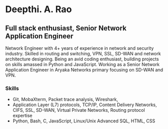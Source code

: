 # Deepthi. A. Rao

## Full stack enthusiast, Senior Network Application Engineer

Network Engineer with 4+ years of experience in network and security industry. Skilled in routing and switching, VPN, SSL, SD-WAN and network architecture designing. Being an avid coding enthusiast, building projects on skills amassed in Python and JavaScript. Working as a Senior Network Application Engineer in Aryaka Networks primary focusing on SD-WAN and VPN.
 
### Skills

 - Git, MobaXterm, Packet trace analysis, Wireshark,
 - Application Layer (L7) protocols, TCP/IP, Content Delivery Networks, CIFS, SSL, SD-WAN, Virtual Private Networks, Routing protocol expertise
 - Python, Bash, C, JavaScript, Linux/Unix Advanced SQL, HTML, CSS
